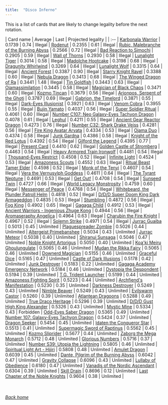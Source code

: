 ```yaml
---
title:  "Disco Inferno"
---
```


This is a list of cards that are likely to change legality before the next rotation.

| Card name | Average | Last | Projected legality |
| :-- |
[Karbonala Warrior](https://db.ygoprodeck.com/card/?search=Karbonala%20Warrior) | 0.1739 | 0.74 | Illegal |
[Rodenut](https://db.ygoprodeck.com/card/?search=Rodenut) | 0.2355 | 0.61 | Illegal |
[Rubic, Malebranche of the Burning Abyss](https://db.ygoprodeck.com/card/?search=Rubic,%20Malebranche%20of%20the%20Burning%20Abyss) | 0.2566 | 0.72 | Illegal |
[Bad Reaction to Simochi](https://db.ygoprodeck.com/card/?search=Bad%20Reaction%20to%20Simochi) | 0.2905 | 0.59 | Illegal |
[Wall of Thorns](https://db.ygoprodeck.com/card/?search=Wall%20of%20Thorns) | 0.2930 | 0.58 | Illegal |
[Lunalight Tiger](https://db.ygoprodeck.com/card/?search=Lunalight%20Tiger) | 0.3014 | 0.58 | Illegal |
[Madolche Hootcake](https://db.ygoprodeck.com/card/?search=Madolche%20Hootcake) | 0.3198 | 0.68 | Illegal |
[Dragunity Whirlwind](https://db.ygoprodeck.com/card/?search=Dragunity%20Whirlwind) | 0.3269 | 0.64 | Illegal |
[Lunalight Wolf](https://db.ygoprodeck.com/card/?search=Lunalight%20Wolf) | 0.3315 | 0.64 | Illegal |
[Ancient Forest](https://db.ygoprodeck.com/card/?search=Ancient%20Forest) | 0.3387 | 0.90 | Illegal |
[Starry Knight Rayel](https://db.ygoprodeck.com/card/?search=Starry%20Knight%20Rayel) | 0.3388 | 0.60 | Illegal |
[Nebula Dragon](https://db.ygoprodeck.com/card/?search=Nebula%20Dragon) | 0.3413 | 0.68 | Illegal |
[The Winged Dragon of Ra](https://db.ygoprodeck.com/card/?search=The%20Winged%20Dragon%20of%20Ra) | 0.3441 | 1.48 | Illegal |
[Tin Goldfish](https://db.ygoprodeck.com/card/?search=Tin%20Goldfish) | 0.3443 | 0.63 | Illegal |
[Ojamassimilation](https://db.ygoprodeck.com/card/?search=Ojamassimilation) | 0.3445 | 0.58 | Illegal |
[Magician of Black Chaos](https://db.ygoprodeck.com/card/?search=Magician%20of%20Black%20Chaos) | 0.3471 | 0.60 | Illegal |
[Kozmo Tincan](https://db.ygoprodeck.com/card/?search=Kozmo%20Tincan) | 0.3679 | 0.56 | Illegal |
[Arionpos, Serpent of the Ghoti](https://db.ygoprodeck.com/card/?search=Arionpos,%20Serpent%20of%20the%20Ghoti) | 0.3787 | 0.69 | Illegal |
[Gabrion, the Timelord](https://db.ygoprodeck.com/card/?search=Gabrion,%20the%20Timelord) | 0.3871 | 0.55 | Illegal |
[Dark-Eyes Illusionist](https://db.ygoprodeck.com/card/?search=Dark-Eyes%20Illusionist) | 0.3921 | 0.63 | Illegal |
[Venom Cobra](https://db.ygoprodeck.com/card/?search=Venom%20Cobra) | 0.3955 | 0.55 | Illegal |
[Bujin Yamato](https://db.ygoprodeck.com/card/?search=Bujin%20Yamato) | 0.4037 | 0.56 | Illegal |
[Super Soldier Ritual](https://db.ygoprodeck.com/card/?search=Super%20Soldier%20Ritual) | 0.4061 | 0.60 | Illegal |
[Number C107: Neo Galaxy-Eyes Tachyon Dragon](https://db.ygoprodeck.com/card/?search=Number%20C107:%20Neo%20Galaxy-Eyes%20Tachyon%20Dragon) | 0.4078 | 0.61 | Illegal |
[Leghul](https://db.ygoprodeck.com/card/?search=Leghul) | 0.4211 | 0.55 | Illegal |
[Ancient Gear Reactor Dragon](https://db.ygoprodeck.com/card/?search=Ancient%20Gear%20Reactor%20Dragon) | 0.4273 | 0.76 | Illegal |
[Number C32: Shark Drake Veiss](https://db.ygoprodeck.com/card/?search=Number%20C32:%20Shark%20Drake%20Veiss) | 0.4281 | 0.56 | Illegal |
[Fire King Avatar Arvata](https://db.ygoprodeck.com/card/?search=Fire%20King%20Avatar%20Arvata) | 0.4334 | 0.53 | Illegal |
[Ojama Duo](https://db.ygoprodeck.com/card/?search=Ojama%20Duo) | 0.4374 | 0.58 | Illegal |
[Junk Gardna](https://db.ygoprodeck.com/card/?search=Junk%20Gardna) | 0.4386 | 0.58 | Illegal |
[Knight of the Red Lotus](https://db.ygoprodeck.com/card/?search=Knight%20of%20the%20Red%20Lotus) | 0.4392 | 0.54 | Illegal |
[Gilford the Legend](https://db.ygoprodeck.com/card/?search=Gilford%20the%20Legend) | 0.4395 | 0.77 | Illegal |
[Present Card](https://db.ygoprodeck.com/card/?search=Present%20Card) | 0.4410 | 0.62 | Illegal |
[Golden Castle of Stromberg](https://db.ygoprodeck.com/card/?search=Golden%20Castle%20of%20Stromberg) | 0.4463 | 0.54 | Illegal |
[Heavy Armored Train Ironwolf](https://db.ygoprodeck.com/card/?search=Heavy%20Armored%20Train%20Ironwolf) | 0.4481 | 0.54 | Illegal |
[Thousand-Eyes Restrict](https://db.ygoprodeck.com/card/?search=Thousand-Eyes%20Restrict) | 0.4508 | 0.52 | Illegal |
[Infinite Light](https://db.ygoprodeck.com/card/?search=Infinite%20Light) | 0.4524 | 0.53 | Illegal |
[Amazoness Scouts](https://db.ygoprodeck.com/card/?search=Amazoness%20Scouts) | 0.4552 | 0.63 | Illegal |
[Ritual Beast Tamer Elder](https://db.ygoprodeck.com/card/?search=Ritual%20Beast%20Tamer%20Elder) | 0.4598 | 0.52 | Illegal |
[Monk of the Tenyi](https://db.ygoprodeck.com/card/?search=Monk%20of%20the%20Tenyi) | 0.4607 | 0.54 | Illegal |
[Vera the Vernusylph Goddess](https://db.ygoprodeck.com/card/?search=Vera%20the%20Vernusylph%20Goddess) | 0.4611 | 0.64 | Illegal |
[The Tyrant Neptune](https://db.ygoprodeck.com/card/?search=The%20Tyrant%20Neptune) | 0.4691 | 0.53 | Illegal |
[Get Out!](https://db.ygoprodeck.com/card/?search=Get%20Out!) | 0.4708 | 0.54 | Illegal |
[Sunseed Twin](https://db.ygoprodeck.com/card/?search=Sunseed%20Twin) | 0.4727 | 0.66 | Illegal |
[World Legacy Monstrosity](https://db.ygoprodeck.com/card/?search=World%20Legacy%20Monstrosity) | 0.4759 | 0.60 | Illegal |
[Messenger of Peace](https://db.ygoprodeck.com/card/?search=Messenger%20of%20Peace) | 0.4768 | 0.54 | Illegal |
[Whitebeard, the Plunder Patroll Helm](https://db.ygoprodeck.com/card/?search=Whitebeard,%20the%20Plunder%20Patroll%20Helm) | 0.4818 | 0.52 | Illegal |
[D/D/D Super Doom King Dark Armageddon](https://db.ygoprodeck.com/card/?search=D/D/D%20Super%20Doom%20King%20Dark%20Armageddon) | 0.4835 | 0.53 | Illegal |
[Stumbling](https://db.ygoprodeck.com/card/?search=Stumbling) | 0.4872 | 0.56 | Illegal |
[Fog King](https://db.ygoprodeck.com/card/?search=Fog%20King) | 0.4902 | 0.65 | Illegal |
[Gagaga Child](https://db.ygoprodeck.com/card/?search=Gagaga%20Child) | 0.4912 | 0.53 | Illegal |
[Ancient Warriors - Ingenious Zhuge Kong](https://db.ygoprodeck.com/card/?search=Ancient%20Warriors%20-%20Ingenious%20Zhuge%20Kong) | 0.4944 | 0.56 | Illegal |
[Aromaseraphy Angelica](https://db.ygoprodeck.com/card/?search=Aromaseraphy%20Angelica) | 0.4964 | 0.63 | Illegal |
[Charubin the Fire Knight](https://db.ygoprodeck.com/card/?search=Charubin%20the%20Fire%20Knight) | 0.4967 | 0.52 | Illegal |
[Solemn Strike](https://db.ygoprodeck.com/card/?search=Solemn%20Strike) | 0.4971 | 0.54 | Illegal |
[Jurrac Guaiba](https://db.ygoprodeck.com/card/?search=Jurrac%20Guaiba) | 0.5013 | 0.45 | Unlimited |
[Plaguespreader Zombie](https://db.ygoprodeck.com/card/?search=Plaguespreader%20Zombie) | 0.5026 | 0.44 | Unlimited |
[Altergeist Primebanshee](https://db.ygoprodeck.com/card/?search=Altergeist%20Primebanshee) | 0.5034 | 0.43 | Unlimited |
[Jurrac Meteor](https://db.ygoprodeck.com/card/?search=Jurrac%20Meteor) | 0.5038 | 0.40 | Unlimited |
[Shiranui Sunsaga](https://db.ygoprodeck.com/card/?search=Shiranui%20Sunsaga) | 0.5046 | 0.47 | Unlimited |
[Noble Knight Artorigus](https://db.ygoprodeck.com/card/?search=Noble%20Knight%20Artorigus) | 0.5050 | 0.40 | Unlimited |
[Koa'ki Meiru Ghoulungulate](https://db.ygoprodeck.com/card/?search=Koa'ki%20Meiru%20Ghoulungulate) | 0.5065 | 0.46 | Unlimited |
[Mudan the Rikka Fairy](https://db.ygoprodeck.com/card/?search=Mudan%20the%20Rikka%20Fairy) | 0.5065 | 0.46 | Unlimited |
[Downerd Magician](https://db.ygoprodeck.com/card/?search=Downerd%20Magician) | 0.5155 | 0.46 | Unlimited |
[Graceful Dice](https://db.ygoprodeck.com/card/?search=Graceful%20Dice) | 0.5165 | 0.47 | Unlimited |
[Castle of Dark Illusions](https://db.ygoprodeck.com/card/?search=Castle%20of%20Dark%20Illusions) | 0.5178 | 0.42 | Unlimited |
[Junk Destroyer](https://db.ygoprodeck.com/card/?search=Junk%20Destroyer) | 0.5183 | 0.22 | Unlimited |
[Gagaga Academy Emergency Network](https://db.ygoprodeck.com/card/?search=Gagaga%20Academy%20Emergency%20Network) | 0.5184 | 0.46 | Unlimited |
[Dystopia the Despondent](https://db.ygoprodeck.com/card/?search=Dystopia%20the%20Despondent) | 0.5194 | 0.39 | Unlimited |
[T.G. Trident Launcher](https://db.ygoprodeck.com/card/?search=T.G.%20Trident%20Launcher) | 0.5199 | 0.44 | Unlimited |
[Amazoness Fighting Spirit](https://db.ygoprodeck.com/card/?search=Amazoness%20Fighting%20Spirit) | 0.5223 | 0.44 | Unlimited |
[Archfiend's Manifestation](https://db.ygoprodeck.com/card/?search=Archfiend's%20Manifestation) | 0.5230 | 0.35 | Unlimited |
[Darkness Destroyer](https://db.ygoprodeck.com/card/?search=Darkness%20Destroyer) | 0.5249 | 0.43 | Unlimited |
[Nimble Beaver](https://db.ygoprodeck.com/card/?search=Nimble%20Beaver) | 0.5249 | 0.43 | Unlimited |
[Evilswarm Castor](https://db.ygoprodeck.com/card/?search=Evilswarm%20Castor) | 0.5260 | 0.39 | Unlimited |
[Atlantean Dragoons](https://db.ygoprodeck.com/card/?search=Atlantean%20Dragoons) | 0.5288 | 0.49 | Unlimited |
[True Draco Heritage](https://db.ygoprodeck.com/card/?search=True%20Draco%20Heritage) | 0.5296 | 0.39 | Unlimited |
[D/D/D Gust High King Alexander](https://db.ygoprodeck.com/card/?search=D/D/D%20Gust%20High%20King%20Alexander) | 0.5326 | 0.43 | Unlimited |
[Mystic Mine](https://db.ygoprodeck.com/card/?search=Mystic%20Mine) | 0.5334 | 0.43 | Forbidden |
[Odd-Eyes Saber Dragon](https://db.ygoprodeck.com/card/?search=Odd-Eyes%20Saber%20Dragon) | 0.5365 | 0.49 | Unlimited |
[Number 107: Galaxy-Eyes Tachyon Dragon](https://db.ygoprodeck.com/card/?search=Number%20107:%20Galaxy-Eyes%20Tachyon%20Dragon) | 0.5424 | 0.37 | Unlimited |
[Dragon Seeker](https://db.ygoprodeck.com/card/?search=Dragon%20Seeker) | 0.5454 | 0.45 | Unlimited |
[Idaten the Conqueror Star](https://db.ygoprodeck.com/card/?search=Idaten%20the%20Conqueror%20Star) | 0.5513 | 0.41 | Unlimited |
[Supermagic Sword of Raptinus](https://db.ygoprodeck.com/card/?search=Supermagic%20Sword%20of%20Raptinus) | 0.5562 | 0.45 | Unlimited |
[Kozmo Sliprider](https://db.ygoprodeck.com/card/?search=Kozmo%20Sliprider) | 0.5677 | 0.44 | Unlimited |
[Zaborg the Mega Monarch](https://db.ygoprodeck.com/card/?search=Zaborg%20the%20Mega%20Monarch) | 0.5712 | 0.48 | Unlimited |
[Glorious Numbers](https://db.ygoprodeck.com/card/?search=Glorious%20Numbers) | 0.5716 | 0.37 | Unlimited |
[Number S39: Utopia the Lightning](https://db.ygoprodeck.com/card/?search=Number%20S39:%20Utopia%20the%20Lightning) | 0.5805 | 0.46 | Unlimited |
[Spiritual Light Art - Hijiri](https://db.ygoprodeck.com/card/?search=Spiritual%20Light%20Art%20-%20Hijiri) | 0.5808 | 0.48 | Unlimited |
[Amulet Dragon](https://db.ygoprodeck.com/card/?search=Amulet%20Dragon) | 0.6039 | 0.45 | Unlimited |
[Dante, Pilgrim of the Burning Abyss](https://db.ygoprodeck.com/card/?search=Dante,%20Pilgrim%20of%20the%20Burning%20Abyss) | 0.6042 | 0.47 | Unlimited |
[Gravity Collapse](https://db.ygoprodeck.com/card/?search=Gravity%20Collapse) | 0.6096 | 0.43 | Unlimited |
[Lullaby of Obedience](https://db.ygoprodeck.com/card/?search=Lullaby%20of%20Obedience) | 0.6180 | 0.47 | Unlimited |
[Vanadis of the Nordic Ascendant](https://db.ygoprodeck.com/card/?search=Vanadis%20of%20the%20Nordic%20Ascendant) | 0.6304 | 0.39 | Unlimited |
[Skill Drain](https://db.ygoprodeck.com/card/?search=Skill%20Drain) | 0.8696 | 0.12 | Unlimited |
[Last Chapter of the Noble Knights](https://db.ygoprodeck.com/card/?search=Last%20Chapter%20of%20the%20Noble%20Knights) | 0.9604 | 0.38 | Unlimited |

<br>

###### [Back home](index)